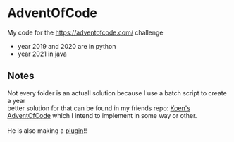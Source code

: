 # AdventOfCode

My code for the https://adventofcode.com/ challenge



* year 2019 and 2020 are in python
* year 2021 in java


## Notes
Not every folder is an actuall solution because I use a batch script to create a year <br>
better solution for that can be found in my friends repo: [Koen's AdventOfCode](https://github.com/UnderKoen/AdventOfCode)
which I intend to implement in some way or other.
<br><br>
He is also making a [plugin](https://github.com/UnderKoen/AdventOfCodePlugin)!!

